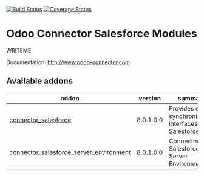 [![Build Status](https://travis-ci.org/OCA/connector-salesforce.svg?branch=8.0)](https://travis-ci.org/OCA/connector-salesforce)
[![Coverage Status](https://coveralls.io/repos/OCA/connector-salesforce/badge.png?branch=8.0)](https://coveralls.io/r/OCA/connector-salesforce?branch=8.0)

Odoo Connector Salesforce Modules
=================================

WRITEME

Documentation:
http://www.odoo-connector.com

[//]: # (addons)
Available addons
----------------
addon | version | summary
--- | --- | ---
[connector_salesforce](connector_salesforce/) | 8.0.1.0.0 | Provides core synchronization interfaces with Salesforce.
[connector_salesforce_server_environment](connector_salesforce_server_environment/) | 8.0.1.0.0 | Connector Salesforce Server Environment

[//]: # (end addons)
